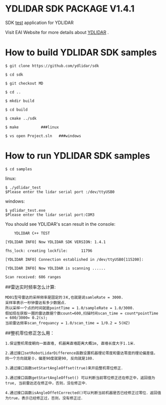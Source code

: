 YDLIDAR SDK PACKAGE V1.4.1
=====================================================================

SDK [test](https://github.com/ydlidar/sdk/tree/S3) application for YDLIDAR

Visit EAI Website for more details about [YDLIDAR](http://www.ydlidar.com/) .

How to build YDLIDAR SDK samples
=====================================================================
   
    $ git clone https://github.com/ydlidar/sdk
    
    $ cd sdk
    
    $ git checkout MD
    
    $ cd ..
    
    $ mkdir build
    
    $ cd build
    
    $ cmake ../sdk
    
    $ make			###linux
    
    $ vs open Project.sln	###windows
    
How to run YDLIDAR SDK samples
=====================================================================
    $ cd samples

linux:

    $ ./ydlidar_test
    $Please enter the lidar serial port :/dev/ttyUSB0

windows:

    $ ydlidar_test.exe
    $Please enter the lidar serial port:COM3



You should see YDLIDAR's scan result in the console:

     	YDLIDAR C++ TEST
     	
	[YDLIDAR INFO] Now YDLIDAR SDK VERSION: 1.4.1
	
	fhs_lock: creating lockfile:      11796

	[YDLIDAR INFO] Connection established in /dev/ttyUSB0[115200]:
	
	[YDLIDAR INFO] Now YDLIDAR is scanning ......
	
	Scan received: 606 ranges
	
##雷达实时频率怎么计算:

	MD01型号雷达的采样频率是固定的３K,也就是说samleRate = 3000.
	采样率表示一秒钟雷达有多少数据点．
	所以采样一个点的时间就是pointTime = 1.0/sampleRate = 1.0/3000.
	假如现在获取一圈的雷达数据个数count=600,扫描时间scan_time = count*pointTime = 600/3000= 0.2(s);
	当前雷达频率scan_frequancy = 1.0/scan_time = 1/0.2 = 5(HZ)
	
##整机零位修正怎么用：
	
	1.保证整机零度朝向一面直墙, 机器离直墙距离大概1m, 直墙长度大于1.1米．
	
	2.通过接口setRobotLidarDifference函数设置机器理论零度和雷达零度的理论偏差值，　同一个方向就是０，偏差90度就是90, 反向就是180.
	
	3.通过接口函数setStartAngleOffset(true)来开启整机零位修正．
	
	3.通过接口函数getStartAngleOffset() 可以判断当前零位修正还在修正中，返回值为true, 当前雷达还在修正中，否则，没在修正中．
	
	4.通过接口函数isAngleOffetCorrected()可以判断当前机器是否已经修正过零位．返回值为true，表示已经修正过，否则，没有修正过．
	
	
	
	


